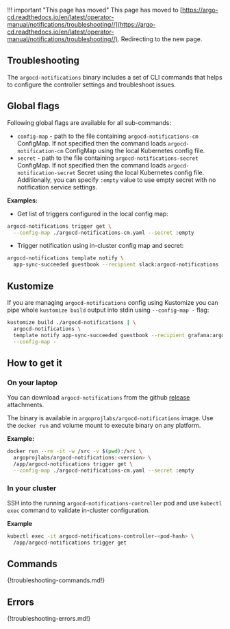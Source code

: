 <meta http-equiv="refresh" content="1; url='https://argo-cd.readthedocs.io/en/latest/operator-manual/notifications/troubleshooting/'" />

!!! important "This page has moved"
    This page has moved to [https://argo-cd.readthedocs.io/en/latest/operator-manual/notifications/troubleshooting//](https://argo-cd.readthedocs.io/en/latest/operator-manual/notifications/troubleshooting//). Redirecting to the new page.

## Troubleshooting

The `argocd-notifications` binary includes a set of CLI commands that helps to configure the controller
settings and troubleshoot issues.

## Global flags
Following global flags are available for all sub-commands:

* `config-map` - path to the file containing `argocd-notifications-cm` ConfigMap. If not specified
then the command loads `argocd-notification-cm` ConfigMap using the local Kubernetes config file.
* `secret` - path to the file containing `argocd-notifications-secret` ConfigMap. If not
specified then the command loads `argocd-notification-secret` Secret using the local Kubernetes config file.
Additionally, you can specify `:empty` value to use empty secret with no notification service settings. 

**Examples:**

* Get list of triggers configured in the local config map:

```bash
argocd-notifications trigger get \
  --config-map ./argocd-notifications-cm.yaml --secret :empty
```

* Trigger notification using in-cluster config map and secret:

```bash
argocd-notifications template notify \
  app-sync-succeeded guestbook --recipient slack:argocd-notifications
```

## Kustomize

If you are managing `argocd-notifications` config using Kustomize you can pipe whole `kustomize build` output
into stdin using `--config-map -` flag:

```bash
kustomize build ./argocd-notifications | \
  argocd-notifications \
  template notify app-sync-succeeded guestbook --recipient grafana:argocd \
  --config-map -
```

## How to get it

### On your laptop

You can download `argocd-notifications` from the github [release](https://github.com/argoproj-labs/argocd-notifications/releases)
attachments.

The binary is available in `argoprojlabs/argocd-notifications` image. Use the `docker run` and volume mount
to execute binary on any platform. 

**Example:**

```bash
docker run --rm -it -w /src -v $(pwd):/src \
  argoprojlabs/argocd-notifications:<version> \
  /app/argocd-notifications trigger get \
  --config-map ./argocd-notifications-cm.yaml --secret :empty
```

### In your cluster

SSH into the running `argocd-notifications-controller` pod and use `kubectl exec` command to validate in-cluster
configuration.

**Example**
```bash
kubectl exec -it argocd-notifications-controller-<pod-hash> \
  /app/argocd-notifications trigger get
```

## Commands

{!troubleshooting-commands.md!}

## Errors

{!troubleshooting-errors.md!}
